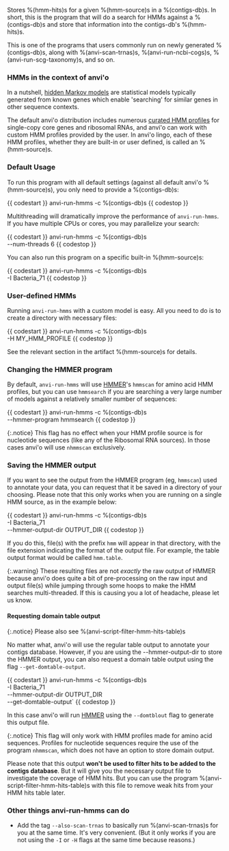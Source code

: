 Stores %(hmm-hits)s for a given %(hmm-source)s in a %(contigs-db)s. In short, this is the program that will do a search for HMMs against a %(contigs-db)s and store that information into the contigs-db's %(hmm-hits)s.

This is one of the programs that users commonly run on newly generated %(contigs-db)s, along with %(anvi-scan-trnas)s, %(anvi-run-ncbi-cogs)s, %(anvi-run-scg-taxonomy)s, and so on.

### HMMs in the context of anvi'o

In a nutshell, [hidden Markov models](https://en.wikipedia.org/wiki/Hidden_Markov_model) are statistical models typically generated from known genes which enable 'searching' for similar genes in other sequence contexts.

The default anvi'o distribution includes numerous [curated HMM profiles](https://github.com/merenlab/anvio/tree/master/anvio/data/hmm) for single-copy core genes and ribosomal RNAs, and anvi'o can work with custom HMM profiles provided by the user. In anvi'o lingo, each of these HMM profiles, whether they are built-in or user defined, is called an %(hmm-source)s.

### Default Usage

To run this program with all default settings (against all default anvi'o %(hmm-source)s), you only need to provide a %(contigs-db)s:

{{ codestart }}
anvi-run-hmms -c %(contigs-db)s
{{ codestop }}

Multithreading will dramatically improve the performance of `anvi-run-hmms`. If you have multiple CPUs or cores, you may parallelize your search:


{{ codestart }}
anvi-run-hmms -c %(contigs-db)s \
              --num-threads 6
{{ codestop }}


You can also run this program on a specific built-in %(hmm-source)s:

{{ codestart }}
anvi-run-hmms -c %(contigs-db)s \
              -I Bacteria_71
{{ codestop }}

### User-defined HMMs

Running `anvi-run-hmms` with a custom model is easy. All you need to do is to create a directory with necessary files:

{{ codestart }}
anvi-run-hmms -c %(contigs-db)s \
              -H MY_HMM_PROFILE
{{ codestop }}

See the relevant section in the artifact %(hmm-source)s for details.


### Changing the HMMER program

By default, `anvi-run-hmms` will use [HMMER](http://hmmer.org/)'s `hmmscan` for amino acid HMM profiles, but you can use `hmmsearch` if you are searching a very large number of models against a relatively smaller number of sequences:

{{ codestart }}
anvi-run-hmms -c %(contigs-db)s \
              --hmmer-program hmmsearch
{{ codestop }}

{:.notice}
This flag has no effect when your HMM profile source is for nucleotide sequences (like any of the Ribosomal RNA sources). In those cases anvi'o will use `nhmmscan` exclusively.

### Saving the HMMER output

If you want to see the output from the HMMER program (eg, `hmmscan`) used to annotate your data, you can request that it be saved in a directory of your choosing. Please note that this only works when you are running on a single HMM source, as in the example below:

{{ codestart }}
anvi-run-hmms -c %(contigs-db)s \
              -I Bacteria_71 \
              --hmmer-output-dir OUTPUT_DIR
{{ codestop }}

If you do this, file(s) with the prefix `hmm` will appear in that directory, with the file extension indicating the format of the output file. For example, the table output format would be called `hmm.table`.

{:.warning}
These resulting files are not _exactly_ the raw output of HMMER because anvi'o does quite a bit of pre-processing on the raw input and output file(s) while jumping through some hoops to make the HMM searches multi-threaded. If this is causing you a lot of headache, please let us know.

#### Requesting domain table output

{:.notice}
Please also see %(anvi-script-filter-hmm-hits-table)s

No matter what, anvi'o will use the regular table output to annotate your contigs database. However, if you are using the --hmmer-output-dir to store the HMMER output, you can also request a domain table output using the flag `--get-domtable-output`.

{{ codestart }}
anvi-run-hmms -c %(contigs-db)s \
              -I Bacteria_71 \
              --hmmer-output-dir OUTPUT_DIR \
              --get-domtable-output`
{{ codestop }}

In this case anvi'o will run [HMMER](http://hmmer.org) using the `--domtblout` flag to generate this output file.

{:.notice}
This flag will only work with HMM profiles made for amino acid sequences. Profiles for nucleotide sequences require the use of the program `nhmmscan`, which does not have an option to store domain output.

Please note that this output **won't be used to filter hits to be added to the contigs database**. But it will give you the necessary output file to investigate the coverage of HMM hits. But you can use the program %(anvi-script-filter-hmm-hits-table)s with this file to remove weak hits from your HMM hits table later.


### Other things anvi-run-hmms can do

* Add the tag `--also-scan-trnas` to basically run %(anvi-scan-trnas)s for you at the same time. It's very convenient. (But it only works if you are not using the `-I` or `-H` flags at the same time because reasons.)

